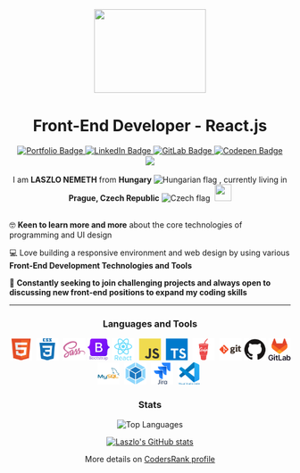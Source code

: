 <div id="header" align="center">
    <img src="https://media.giphy.com/media/MeJgB3yMMwIaHmKD4z/giphy.gif" width="200" height="150"/>
</div>

<h1 align="center">Front-End Developer - React.js</h1>

<div align="center" id="badges">
    <a href="https://lac0220.github.io/lac0220/">
        <img src="https://img.shields.io/badge/Portfolio-darkblue?style=for-the-badge&logo=logoColor=white" title="Visit my portfolio" alt="Portfolio Badge"/>
    </a>
    <a href="https://www.linkedin.com/in/nemeth0220">
        <img src="https://img.shields.io/badge/LinkedIn-blue?style=for-the-badge&logo=linkedin&logoColor=white" title="Visit me on Linkedin" alt="LinkedIn Badge"/>
    </a>
    <a href="https://gitlab.com/lac0220">
        <img src="https://img.shields.io/badge/GitLab-red?style=for-the-badge&logo=gitlab&logoColor=white" title="Visit me on GitLab" alt="GitLab Badge"/>
    </a>
    <a href="https://codepen.io/lac0220/">
        <img src="https://img.shields.io/badge/Codepen-black?style=for-the-badge&logo=codepen&logoColor=white" title="Visit me on Codepen" alt="Codepen Badge"/>
    </a>
</div>

<div align="center">
    <img src="https://komarev.com/ghpvc/?username=lac00220&color=blueviolet&&style=flat-square" align="center" />
</div> 

<br />

<div align="center">
    I am <b>LASZLO NEMETH</b> from <b>Hungary</b> <img src="https://github.com/hampusborgos/country-flags/blob/main/png100px/hu.png" title="Hungarian flag" alt="Hungarian flag" width="22" height="14"/>&nbsp;, currently living in <b>Prague, Czech Republic</b> <img src="https://github.com/hampusborgos/country-flags/blob/main/png100px/cz.png" title="Czech flag" alt="Czech flag" width="22" height="14"/>&nbsp;
    <img src="https://media.giphy.com/media/hvRJCLFzcasrR4ia7z/giphy.gif" width="30" height="30"/>
</div>
<br />

🤓 <b>Keen to learn more and more</b> about the core technologies of programming and UI design

💻 Love building a responsive environment and web design by using various <b>Front-End Development Technologies and Tools</b>

🔎 <b>Constantly seeking to join challenging projects and always open to discussing new front-end positions to expand my coding skills</b>
<br />

---
<p>
    <h3 align="center">Languages and Tools</h3>
</p>

<div align="center">
  <img src="https://github.com/devicons/devicon/blob/master/icons/html5/html5-original.svg" title="HTML5" alt="HTML5" width="40" height="40"/>&nbsp;
  <img src="https://github.com/devicons/devicon/blob/master/icons/css3/css3-plain-wordmark.svg"  title="CSS3" alt="CSS3" width="40" height="40"/>&nbsp;
  <img src="https://github.com/devicons/devicon/blob/master/icons/sass/sass-original.svg" title="SCSS" **alt="SCSS" width="40" height="40"/>
  <img src="https://github.com/devicons/devicon/blob/master/icons/bootstrap/bootstrap-original-wordmark.svg" title="Bootstrap 5" **alt="Bootstrap 5" width="40" height="40"/>
  <img src="https://github.com/devicons/devicon/blob/master/icons/react/react-original-wordmark.svg" title="React.js" alt="React.js" width="40" height="40"/>&nbsp;
  <img src="https://github.com/devicons/devicon/blob/master/icons/javascript/javascript-original.svg" title="JavaScript" alt="JavaScript" width="40" height="40"/>&nbsp;
  <img src="https://github.com/devicons/devicon/blob/master/icons/typescript/typescript-original.svg" title="TypeScript" alt="TypeScript" width="40" height="40"/>&nbsp;
  <img src="https://github.com/devicons/devicon/blob/master/icons/gulp/gulp-plain.svg" title="Gulp.js" alt="Gulp.js" width="40" height="40"/>&nbsp;
  <img src="https://github.com/devicons/devicon/blob/master/icons/git/git-original-wordmark.svg" title="Git" **alt="Git" width="40" height="40"/>
  <img src="https://github.com/devicons/devicon/blob/master/icons/github/github-original.svg" title="GitHub" **alt="GitHub" width="40" height="40"/>
  <img src="https://github.com/devicons/devicon/blob/master/icons/gitlab/gitlab-original-wordmark.svg" title="GitLab" **alt="GitLab" width="40" height="40"/>
  <img src="https://github.com/devicons/devicon/blob/master/icons/mysql/mysql-original-wordmark.svg" title="MySQL" alt="MySQL" width="40" height="40"/>&nbsp;
  <img src="https://github.com/devicons/devicon/blob/master/icons/webpack/webpack-original.svg" title="Webpack" alt="Webpack" width="40" height="40"/>&nbsp;
  <img src="https://github.com/devicons/devicon/blob/master/icons/jira/jira-original-wordmark.svg" title="Jira" alt="Jira" width="40" height="40"/>&nbsp;
  <img src="https://github.com/devicons/devicon/blob/master/icons/vscode/vscode-original-wordmark.svg" title="Visual Studio Code" alt="Visual Studio Code" width="40" height="40"/>&nbsp;
</div>

<p>
    <h3 align="center">Stats</h3>
</p>

<div align="center">
  
![Top Languages](https://github-readme-stats.vercel.app/api/top-langs/?username=lac0220&layout=compact)

[![Laszlo's GitHub stats](https://github-readme-stats.vercel.app/api?username=lac0220&theme=swift&show_icons=true)](https://github.com/lac0220/github-readme-stats)
  
</div>

<div align="center">
  
More details on [CodersRank profile](https://profile.codersrank.io/user/lac0220/)
</div>